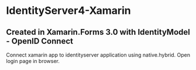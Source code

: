 # IdentityServer4-Xamarin

Created in Xamarin.Forms 3.0 with IdentityModel - OpenID Connect
------------------------------------------------

Connect xamarin app to identityserver application using native.hybrid.
Open login page in browser.
